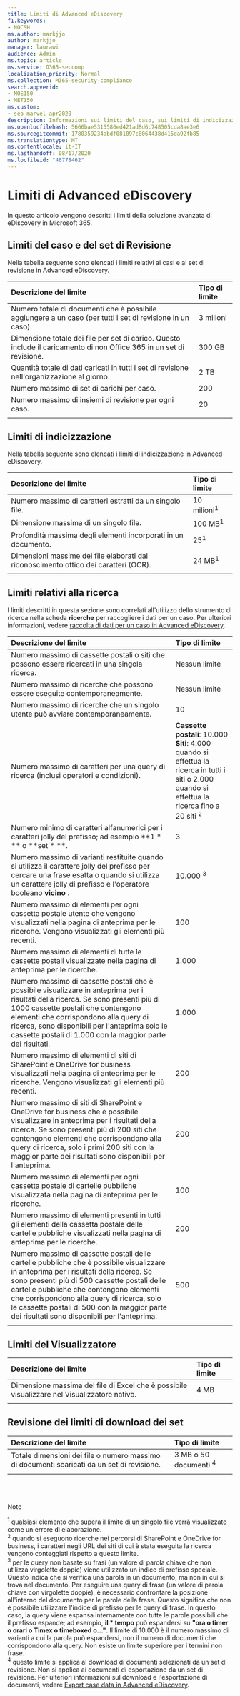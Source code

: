 ```yaml
---
title: Limiti di Advanced eDiscovery
f1.keywords:
- NOCSH
ms.author: markjjo
author: markjjo
manager: laurawi
audience: Admin
ms.topic: article
ms.service: O365-seccomp
localization_priority: Normal
ms.collection: M365-security-compliance
search.appverid:
- MOE150
- MET150
ms.custom:
- seo-marvel-apr2020
description: Informazioni sui limiti del caso, sui limiti di indicizzazione e sui limiti di ricerca in vigore per la soluzione avanzata di eDiscovery in Microsoft 365.
ms.openlocfilehash: 5666bae5315586ed421ad8d6c748505cda8ae3e6
ms.sourcegitcommit: 1780359234abdf081097c8064438d415da92fb85
ms.translationtype: MT
ms.contentlocale: it-IT
ms.lasthandoff: 08/17/2020
ms.locfileid: "46778462"
---
```

# <a name="limits-in-advanced-ediscovery"></a>Limiti di Advanced eDiscovery

In questo articolo vengono descritti i limiti della soluzione avanzata di eDiscovery in Microsoft 365.

## <a name="case-and-review-set-limits"></a>Limiti del caso e del set di Revisione

Nella tabella seguente sono elencati i limiti relativi ai casi e ai set di revisione in Advanced eDiscovery.

|**Descrizione del limite**|**Tipo di limite**|
|:-----|:-----|
|Numero totale di documenti che è possibile aggiungere a un caso (per tutti i set di revisione in un caso).  <br/> |3 milioni <br/> |
|Dimensione totale dei file per set di carico. Questo include il caricamento di non Office 365 in un set di revisione.  <br/> |300 GB <br/> |
|Quantità totale di dati caricati in tutti i set di revisione nell'organizzazione al giorno.<br/> |2 TB <br/> |
|Numero massimo di set di carichi per caso.  <br/> |200 <br/> |
|Numero massimo di insiemi di revisione per ogni caso.  <br/> |20 <br/> |
|||

## <a name="indexing-limits"></a>Limiti di indicizzazione

Nella tabella seguente sono elencati i limiti di indicizzazione in Advanced eDiscovery.

|**Descrizione del limite**|**Tipo di limite**|
  |:-----|:-----|
  |Numero massimo di caratteri estratti da un singolo file.  <br/> |10 milioni<sup>1</sup> <br/> |
  |Dimensione massima di un singolo file.   <br/> |100 MB<sup>1</sup> <br/> |
  |Profondità massima degli elementi incorporati in un documento.  <br/> |25<sup>1</sup> <br/> |
  |Dimensioni massime dei file elaborati dal riconoscimento ottico dei caratteri (OCR).  <br/> |24 MB<sup>1</sup> <br/> |  
|||

## <a name="search-limits"></a>Limiti relativi alla ricerca

I limiti descritti in questa sezione sono correlati all'utilizzo dello strumento di ricerca nella scheda **ricerche** per raccogliere i dati per un caso. Per ulteriori informazioni, vedere [raccolta di dati per un caso in Advanced eDiscovery](collecting-data-for-ediscovery.md).

|**Descrizione del limite**|**Tipo di limite**|
|:-----|:-----|
|Numero massimo di cassette postali o siti che possono essere ricercati in una singola ricerca.  <br/> |Nessun limite  <br/> |
|Numero massimo di ricerche che possono essere eseguite contemporaneamente.  <br/> |Nessun limite  <br/> | 
|Numero massimo di ricerche che un singolo utente può avviare contemporaneamente.  <br/> |10   <br/> | 
|Numero massimo di caratteri per una query di ricerca (inclusi operatori e condizioni).  <br/> |**Cassette postali**: 10.000<br/>**Siti**: 4.000 quando si effettua la ricerca in tutti i siti o 2.000 quando si effettua la ricerca fino a 20 siti <sup>2</sup> <br/> |
|Numero minimo di caratteri alfanumerici per i caratteri jolly del prefisso; ad esempio **1 \* ** o **set \* **. <br/> |3  <br/> |  
|Numero massimo di varianti restituite quando si utilizza il carattere jolly del prefisso per cercare una frase esatta o quando si utilizza un carattere jolly di prefisso e l'operatore booleano **vicino** .  <br/> |10.000 <sup>3</sup> <br/> |
|Numero massimo di elementi per ogni cassetta postale utente che vengono visualizzati nella pagina di anteprima per le ricerche. Vengono visualizzati gli elementi più recenti.   <br/> |100  <br/> |
|Numero massimo di elementi di tutte le cassette postali visualizzate nella pagina di anteprima per le ricerche.  <br/> |1.000  <br/> |
|Numero massimo di cassette postali che è possibile visualizzare in anteprima per i risultati della ricerca.  Se sono presenti più di 1000 cassette postali che contengono elementi che corrispondono alla query di ricerca, sono disponibili per l'anteprima solo le cassette postali di 1.000 con la maggior parte dei risultati.<br/> |1.000  <br/> |
|Numero massimo di elementi di siti di SharePoint e OneDrive for business visualizzati nella pagina di anteprima per le ricerche. Vengono visualizzati gli elementi più recenti.  <br/> |200  <br/> |
|Numero massimo di siti di SharePoint e OneDrive for business che è possibile visualizzare in anteprima per i risultati della ricerca. Se sono presenti più di 200 siti che contengono elementi che corrispondono alla query di ricerca, solo i primi 200 siti con la maggior parte dei risultati sono disponibili per l'anteprima.  <br/> |200  <br/> |
|Numero massimo di elementi per ogni cassetta postale di cartelle pubbliche visualizzata nella pagina di anteprima per le ricerche.  <br/> |100  <br/> |
|Numero massimo di elementi presenti in tutti gli elementi della cassetta postale delle cartelle pubbliche visualizzati nella pagina di anteprima per le ricerche.  <br/> |200  <br/> |
|Numero massimo di cassette postali delle cartelle pubbliche che è possibile visualizzare in anteprima per i risultati della ricerca. Se sono presenti più di 500 cassette postali delle cartelle pubbliche che contengono elementi che corrispondono alla query di ricerca, solo le cassette postali di 500 con la maggior parte dei risultati sono disponibili per l'anteprima.  <br/> |500  <br/> |
|||

## <a name="viewer-limits"></a>Limiti del Visualizzatore

|**Descrizione del limite**|**Tipo di limite**|
  |:-----|:-----|
  |Dimensione massima del file di Excel che è possibile visualizzare nel Visualizzatore nativo.  <br/> |4 MB  <br/> |
|||

## <a name="review-set-download-limits"></a>Revisione dei limiti di download dei set

|**Descrizione del limite**|**Tipo di limite**|
|:-----|:-----|
|Totale dimensioni dei file o numero massimo di documenti scaricati da un set di revisione.  <br/> |3 MB o 50 documenti <sup>4</sup>|
|||

<br/>
<br/>

> [!NOTE]
> <sup>1</sup> qualsiasi elemento che supera il limite di un singolo file verrà visualizzato come un errore di elaborazione.<br/>
> <sup>2</sup> quando si eseguono ricerche nei percorsi di SharePoint e OneDrive for business, i caratteri negli URL dei siti di cui è stata eseguita la ricerca vengono conteggiati rispetto a questo limite.<br/>
> <sup>3</sup> per le query non basate su frasi (un valore di parola chiave che non utilizza virgolette doppie) viene utilizzato un indice di prefisso speciale. Questo indica che si verifica una parola in un documento, ma non in cui si trova nel documento. Per eseguire una query di frase (un valore di parola chiave con virgolette doppie), è necessario confrontare la posizione all'interno del documento per le parole della frase. Questo significa che non è possibile utilizzare l'indice di prefisso per le query di frase. In questo caso, la query viene espansa internamente con tutte le parole possibili che il prefisso espande; ad esempio, **il \* tempo** può espandersi su **"ora o timer o orari o Timex o timeboxed o..."**. Il limite di 10.000 è il numero massimo di varianti a cui la parola può espandersi, non il numero di documenti che corrispondono alla query. Non esiste un limite superiore per i termini non frase.<br/>
> <sup>4</sup> questo limite si applica al download di documenti selezionati da un set di revisione. Non si applica ai documenti di esportazione da un set di revisione. Per ulteriori informazioni sul download e l'esportazione di documenti, vedere [Export case data in Advanced eDiscovery](exporting-data-ediscover20.md). <br/>

